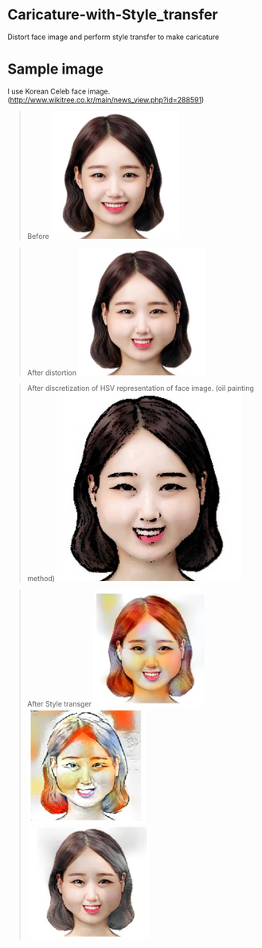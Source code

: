 # Caricature-with-Style_transfer
Distort face image and perform style transfer to make caricature

# Sample image
I use Korean Celeb face image. (http://www.wikitree.co.kr/main/news_view.php?id=288591)

> Before 
![Alt Text](Images/87.JPG)

> After distortion
![Alt Text](Images/test_dist.JPG)


> After discretization of HSV representation of face image. (oil painting method)
![Alt Text](Images/hsv_painting_sketch.JPG)


> After Style transger
![Alt Text](Images/cont2_style1_2_max.JPG)
![Alt Text](Images/cont5_style2_3_max.JPG)
![Alt Text](Images/cont2_style1_2_max_color.JPG)









